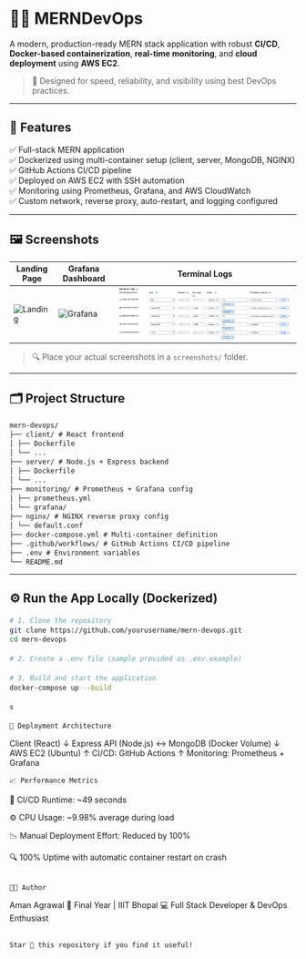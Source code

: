 # 🧑‍💻 MERNDevOps

A modern, production-ready MERN stack application with robust **CI/CD**, **Docker-based containerization**, **real-time monitoring**, and **cloud deployment** using **AWS EC2**.

> 🚀 Designed for speed, reliability, and visibility using best DevOps practices.

---

## 📌 Features

✅ Full-stack MERN application  
✅ Dockerized using multi-container setup (client, server, MongoDB, NGINX)  
✅ GitHub Actions CI/CD pipeline  
✅ Deployed on AWS EC2 with SSH automation  
✅ Monitoring using Prometheus, Grafana, and AWS CloudWatch  
✅ Custom network, reverse proxy, auto-restart, and logging configured

---

## 🖼️ Screenshots

| Landing Page | Grafana Dashboard | Terminal Logs |
|--------------|-------------------|----------------|
| ![Landing](screenshots/landing.png) | ![Grafana](screenshots/grafana.png) | ![Terminal](screenshots/terminal.png) |

> 🔍 Place your actual screenshots in a `screenshots/` folder.

---

## 🗂 Project Structure
```
mern-devops/
├── client/ # React frontend
│ ├── Dockerfile
│ └── ...
├── server/ # Node.js + Express backend
│ ├── Dockerfile
│ └── ...
├── monitoring/ # Prometheus + Grafana config
│ ├── prometheus.yml
│ └── grafana/
├── nginx/ # NGINX reverse proxy config
│ └── default.conf
├── docker-compose.yml # Multi-container definition
├── .github/workflows/ # GitHub Actions CI/CD pipeline
├── .env # Environment variables
└── README.md

```


---

## ⚙️ Run the App Locally (Dockerized)

```bash
# 1. Clone the repository
git clone https://github.com/yourusername/mern-devops.git
cd mern-devops

# 2. Create a .env file (sample provided as .env.example)

# 3. Build and start the application
docker-compose up --build

s

📡 Deployment Architecture
```
Client (React)
   ↓
Express API (Node.js)
   ↔ MongoDB (Docker Volume)
   ↓
AWS EC2 (Ubuntu)
   ↑
CI/CD: GitHub Actions
   ↑
Monitoring: Prometheus + Grafana
```
📈 Performance Metrics
```
🚀 CI/CD Runtime: ~49 seconds

⚙️ CPU Usage: ~9.98% average during load

📉 Manual Deployment Effort: Reduced by 100%

🔍 100% Uptime with automatic container restart on crash
```

👨‍💻 Author
```
Aman Agrawal
📍 Final Year | IIIT Bhopal
💻 Full Stack Developer & DevOps Enthusiast
```

Star 🌟 this repository if you find it useful!

